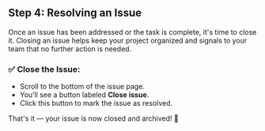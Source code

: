 ## Step 4: Resolving an Issue

Once an issue has been addressed or the task is complete, it's time to close it. Closing an issue helps keep your project organized and signals to your team that no further action is needed.

### :white_check_mark: Close the Issue:

- Scroll to the bottom of the issue page.
- You’ll see a button labeled **Close issue**.
- Click this button to mark the issue as resolved.

That's it — your issue is now closed and archived! :tada:
